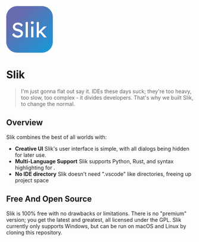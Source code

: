 <img src="resources/icons/slik_icon.svg" width="125">

# Slik
> I'm just gonna flat out say it. IDEs these days suck; they're too heavy, too slow, too complex - it divides developers. That's why we built Slik, to change the normal.

## Overview
Slik combines the best of all worlds with:

- **Creative UI** Slik's user interface is simple, with all dialogs being hidden for later use.
- **Multi-Language Support** Slik supports Python, Rust, and syntax highlighting for .
- **No IDE directory** Slik doesn't need ".vscode" like directories, freeing up project space

## Free And Open Source
Slik is 100% free with no drawbacks or limitations. There is no "premium" version; you get the latest and greatest, 
all licensed under the GPL. Slik currently only supports Windows, but can be run on macOS and Linux by cloning this 
repository.
